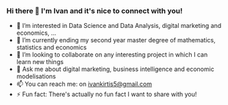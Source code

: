 ### Hi there 👋 I'm Ivan and it's nice to connect with you!

- 🌱 I’m interested in Data Science and Data Analysis, digital marketing and economics, ...
- 🔭 I’m currently ending my second year master degree of mathematics, statistics and economics
- 👯 I’m looking to collaborate on any interesting project in which I can learn new things
- 💬 Ask me about digital marketing, business intelligence and economic modelisations
- 📫 You can reach me: on ivankirtis5@gmail.com
- ⚡ Fun fact: There's actually no fun fact I want to share with you!

<!--
**IvanK5/IvanK5** is a ✨ _special_ ✨ repository because its `README.md` (this file) appears on your GitHub profile.

Here are some ideas to get you started:

- 🔭 I’m currently working on ...
- 🌱 I’m currently learning ...
- 👯 I’m looking to collaborate on ...
- 🤔 I’m looking for help with ...
- 💬 Ask me about ...
- 📫 How to reach me: ...
- 😄 Pronouns: ...
- ⚡ Fun fact: ...
-->
